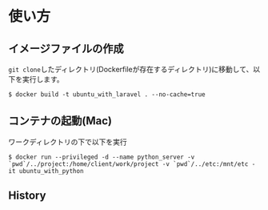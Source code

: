 # 使い方

## イメージファイルの作成

`git clone`したディレクトリ(Dockerfileが存在するディレクトリ)に移動して、以下を実行します。

```
$ docker build -t ubuntu_with_laravel . --no-cache=true
```

## コンテナの起動(Mac)

ワークディレクトリの下で以下を実行

```
$ docker run --privileged -d --name python_server -v `pwd`/../project:/home/client/work/project -v `pwd`/../etc:/mnt/etc -it ubuntu_with_python
```



## History
